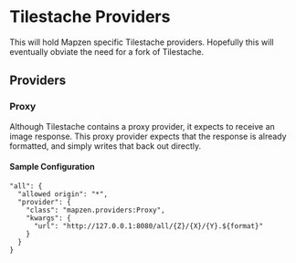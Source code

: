 # Tilestache Providers

This will hold Mapzen specific Tilestache providers. Hopefully this will
eventually obviate the need for a fork of Tilestache.

## Providers

### Proxy

Although Tilestache contains a proxy provider, it expects to receive an image
response. This proxy provider expects that the response is already formatted,
and simply writes that back out directly.

#### Sample Configuration

    "all": {
      "allowed origin": "*",
      "provider": {
        "class": "mapzen.providers:Proxy",
        "kwargs": {
          "url": "http://127.0.0.1:8080/all/{Z}/{X}/{Y}.${format}"
        }
      }
    }
